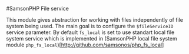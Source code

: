 #SamsonPHP File service 

This module gives abstraction for working with files independently
of file system being used. The main goal is to configure the ```$fileServiceID```
service parameter. By default ```fs_local``` is set to use standart local file
system service which is implemented in (SamsonPHP local file system module ```php_fs_local```)[http://github.com/samsonos/php_fs_local]